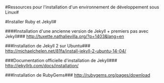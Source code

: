 
#Ressources pour l'installation d'un environnement de développement sous Linux#

#Installer Ruby et Jekyll#

####Installation d'une ancienne version de Jekyll + premiers pas avec Jekyll###
http://tuxette.nathalievilla.org/?p=1403&lang=en

###Installation de Jekyll 2 sur Ubuntu###
http://michaelchelen.net/81fa/install-jekyll-2-ubuntu-14-04/

###Documentation officielle d'installation de Jekyll###
http://jekyllrb.com/docs/installation/

###Installation de RubyGems###
http://rubygems.org/pages/download